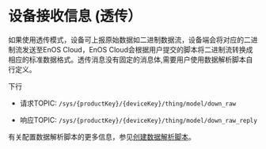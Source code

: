 # 设备接收信息 (透传）

如果使用透传模式，设备可上报原始数据如二进制数据流，设备端会将对应的二进制流发送至EnOS Cloud，EnOS Cloud会根据用户提交的脚本将二进制流转换成相应的标准数据格式。透传消息没有固定的消息体,需要用户使用数据解析脚本自行定义。

下行

- 请求TOPIC: `/sys/{productKey}/{deviceKey}/thing/model/down_raw`

- 响应TOPIC: `/sys/{productKey}/{deviceKey}/thing/model/down_raw_reply`

有关配置数据解析脚本的更多信息，参见[创建数据解析脚本](../../../../howto/device/manage/creating_data_parsing_script)。